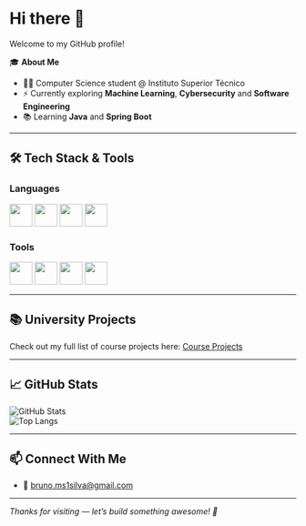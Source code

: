 # Hi there 👋

Welcome to my GitHub profile!

🎓 **About Me**  
- 🧑‍💻 Computer Science student @ Instituto Superior Técnico  
- ⚡ Currently exploring **Machine Learning**, **Cybersecurity** and **Software Engineering**  
- 📚 Learning **Java** and **Spring Boot**

---

## 🛠️ Tech Stack & Tools

### Languages
<img src="https://cdn.jsdelivr.net/gh/devicons/devicon/icons/java/java-original.svg" width="40"/> <img src="https://cdn.jsdelivr.net/gh/devicons/devicon/icons/python/python-original.svg" width="40"/> <img src="https://cdn.jsdelivr.net/gh/devicons/devicon/icons/c/c-original.svg" width="40"/> <img src="https://cdn.jsdelivr.net/gh/devicons/devicon/icons/prolog/prolog-original.svg" width="40"/>

### Tools
<img src="https://cdn.jsdelivr.net/gh/devicons/devicon/icons/mysql/mysql-original.svg" width="40"/> <img src="https://cdn.jsdelivr.net/gh/devicons/devicon/icons/git/git-original.svg" width="40"/> <img src="https://cdn.jsdelivr.net/gh/devicons/devicon/icons/docker/docker-original.svg" width="40"/> <img src="https://cdn.jsdelivr.net/gh/devicons/devicon/icons/linux/linux-original.svg" width="40"/>

---

## 📚 University Projects
Check out my full list of course projects here: [Course Projects](https://github.com/brunobrsr1/ist-projects-portfolio/blob/main/ist.md)

---

## 📈 GitHub Stats

![GitHub Stats](https://github-readme-stats.vercel.app/api?username=brunobrsr1&show_icons=true&theme=radical)  
![Top Langs](https://github-readme-stats.vercel.app/api/top-langs/?username=brunobrsr1&layout=compact&theme=radical)

---

## 📫 Connect With Me

- 📧 bruno.ms1silva@gmail.com

---

*Thanks for visiting — let’s build something awesome! 🚀*
